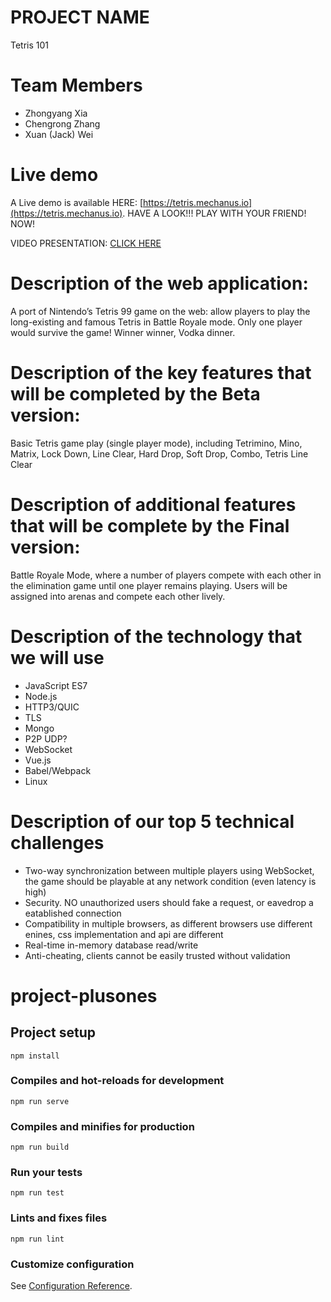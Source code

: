 # PROJECT NAME
Tetris 101

# Team Members
- Zhongyang Xia
- Chengrong Zhang
- Xuan (Jack) Wei
# Live demo
A Live demo is available HERE: [https://tetris.mechanus.io](https://tetris.mechanus.io).
HAVE A LOOK!!! PLAY WITH YOUR FRIEND! NOW!

VIDEO PRESENTATION: [CLICK HERE](https://www.youtube.com/watch?v=rCHrbzPM170&feature=youtu.be)
# Description of the web application:
A port of Nintendo’s Tetris 99 game on the web: allow players to play the long-existing and famous Tetris in Battle Royale mode. Only one player would survive the game!
Winner winner, Vodka dinner.

# Description of the key features that will be completed by the Beta version:
Basic Tetris game play (single player mode), including Tetrimino, Mino, Matrix, Lock Down, Line Clear, Hard Drop, Soft Drop, Combo, Tetris Line Clear

# Description of additional features that will be complete by the Final version:
Battle Royale Mode, where a number of players compete with each other in the elimination game until one player remains playing. Users will be assigned into arenas and compete each other lively.

# Description of the technology that we will use
- JavaScript ES7
- Node.js
- HTTP3/QUIC
- TLS
- Mongo
- P2P UDP?
- WebSocket
- Vue.js
- Babel/Webpack
- Linux

# Description of our top 5 technical challenges
- Two-way synchronization between multiple players using WebSocket, the game should be playable at any network condition (even latency is high)
- Security. NO unauthorized users should fake a request, or eavedrop a eatablished connection
- Compatibility in multiple browsers, as different browsers use different enines, css implementation and api are different
- Real-time in-memory database read/write
- Anti-cheating, clients cannot be easily trusted without validation
# project-plusones

## Project setup
```
npm install
```

### Compiles and hot-reloads for development
```
npm run serve
```

### Compiles and minifies for production
```
npm run build
```

### Run your tests
```
npm run test
```

### Lints and fixes files
```
npm run lint
```


### Customize configuration
See [Configuration Reference](https://cli.vuejs.org/config/).
